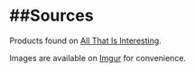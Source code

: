 ##Sources
=========

Products found on [All That Is Interesting](http://all-that-is-interesting.com/useless-products "
Useless Products That Are Frustratingly Funny").

Images are available on [Imgur](http://imgur.com/a/cEnY9) for convenience.
